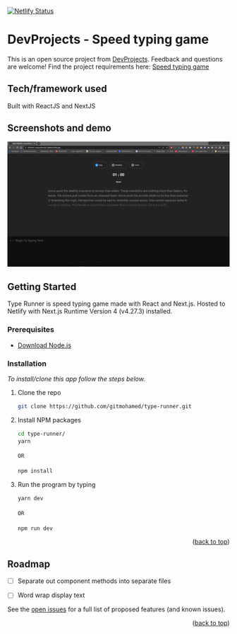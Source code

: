 [![Netlify Status](https://api.netlify.com/api/v1/badges/978cc4f8-f024-4501-a7bf-e0acad3425e4/deploy-status)](https://app.netlify.com/sites/typerunner/deploys)


# DevProjects - Speed typing game

This is an open source project from [DevProjects](http://www.codementor.io/projects). Feedback and questions are welcome!
Find the project requirements here: [Speed typing game](https://www.codementor.io/projects/web/speed-typing-game-c51led1afn)

## Tech/framework used
Built with ReactJS and NextJS

## Screenshots and demo
[![Type Runner Demo][type-runner]](https://typerunner.netlify.app/)

<!-- GETTING STARTED -->
## Getting Started

Type Runner is speed typing game made with React and Next.js. Hosted to Netlify with Next.js Runtime Version 4 (v4.27.3) installed.

### Prerequisites

* [Download Node.js](https://nodejs.org/)

### Installation

_To install/clone this app follow the steps below._

1. Clone the repo

   ```sh
   git clone https://github.com/gitmohamed/type-runner.git
   ```
2. Install NPM packages

   ```sh
   cd type-runner/
   yarn

   OR

   npm install
   ```
3. Run the program by typing
   ```sh
   yarn dev

   OR

   npm run dev
   ```

<p align="right">(<a href="#top">back to top</a>)</p>



<!-- ROADMAP -->
## Roadmap

- [ ] Separate out component methods into separate files
- [ ] Word wrap display text


See the [open issues](https://github.com/gitmohamed/type-runner/issues) for a full list of proposed features (and known issues).

<p align="right">(<a href="#top">back to top</a>)</p>

[type-runner]: ./public/type_runner.gif